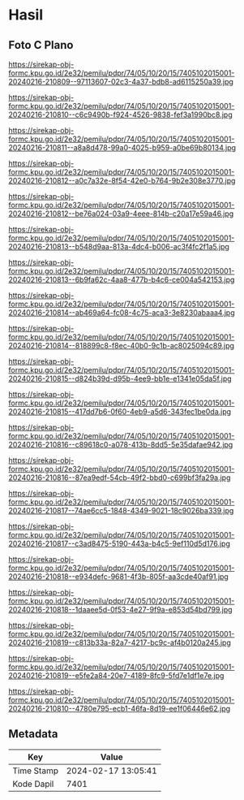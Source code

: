 # Hasil

## Foto C Plano

https://sirekap-obj-formc.kpu.go.id/2e32/pemilu/pdpr/74/05/10/20/15/7405102015001-20240216-210809--97113607-02c3-4a37-bdb8-ad6115250a39.jpg

https://sirekap-obj-formc.kpu.go.id/2e32/pemilu/pdpr/74/05/10/20/15/7405102015001-20240216-210810--c6c9490b-f924-4526-9838-fef3a1990bc8.jpg

https://sirekap-obj-formc.kpu.go.id/2e32/pemilu/pdpr/74/05/10/20/15/7405102015001-20240216-210811--a8a8d478-99a0-4025-b959-a0be69b80134.jpg

https://sirekap-obj-formc.kpu.go.id/2e32/pemilu/pdpr/74/05/10/20/15/7405102015001-20240216-210812--a0c7a32e-8f54-42e0-b764-9b2e308e3770.jpg

https://sirekap-obj-formc.kpu.go.id/2e32/pemilu/pdpr/74/05/10/20/15/7405102015001-20240216-210812--be76a024-03a9-4eee-814b-c20a17e59a46.jpg

https://sirekap-obj-formc.kpu.go.id/2e32/pemilu/pdpr/74/05/10/20/15/7405102015001-20240216-210813--b548d9aa-813a-4dc4-b006-ac3f4fc2f1a5.jpg

https://sirekap-obj-formc.kpu.go.id/2e32/pemilu/pdpr/74/05/10/20/15/7405102015001-20240216-210813--6b9fa62c-4aa8-477b-b4c6-ce004a542153.jpg

https://sirekap-obj-formc.kpu.go.id/2e32/pemilu/pdpr/74/05/10/20/15/7405102015001-20240216-210814--ab469a64-fc08-4c75-aca3-3e8230abaaa4.jpg

https://sirekap-obj-formc.kpu.go.id/2e32/pemilu/pdpr/74/05/10/20/15/7405102015001-20240216-210814--818899c8-f8ec-40b0-9c1b-ac8025094c89.jpg

https://sirekap-obj-formc.kpu.go.id/2e32/pemilu/pdpr/74/05/10/20/15/7405102015001-20240216-210815--d824b39d-d95b-4ee9-bb1e-e1341e05da5f.jpg

https://sirekap-obj-formc.kpu.go.id/2e32/pemilu/pdpr/74/05/10/20/15/7405102015001-20240216-210815--417dd7b6-0f60-4eb9-a5d6-343fec1be0da.jpg

https://sirekap-obj-formc.kpu.go.id/2e32/pemilu/pdpr/74/05/10/20/15/7405102015001-20240216-210816--c89618c0-a078-413b-8dd5-5e35dafae942.jpg

https://sirekap-obj-formc.kpu.go.id/2e32/pemilu/pdpr/74/05/10/20/15/7405102015001-20240216-210816--87ea9edf-54cb-49f2-bbd0-c699bf3fa29a.jpg

https://sirekap-obj-formc.kpu.go.id/2e32/pemilu/pdpr/74/05/10/20/15/7405102015001-20240216-210817--74ae6cc5-1848-4349-9021-18c9026ba339.jpg

https://sirekap-obj-formc.kpu.go.id/2e32/pemilu/pdpr/74/05/10/20/15/7405102015001-20240216-210817--c3ad8475-5190-443a-b4c5-9ef110d5d176.jpg

https://sirekap-obj-formc.kpu.go.id/2e32/pemilu/pdpr/74/05/10/20/15/7405102015001-20240216-210818--e934defc-9681-4f3b-805f-aa3cde40af91.jpg

https://sirekap-obj-formc.kpu.go.id/2e32/pemilu/pdpr/74/05/10/20/15/7405102015001-20240216-210818--1daaee5d-0f53-4e27-9f9a-e853d54bd799.jpg

https://sirekap-obj-formc.kpu.go.id/2e32/pemilu/pdpr/74/05/10/20/15/7405102015001-20240216-210819--c813b33a-82a7-4217-bc9c-af4b0120a245.jpg

https://sirekap-obj-formc.kpu.go.id/2e32/pemilu/pdpr/74/05/10/20/15/7405102015001-20240216-210819--e5fe2a84-20e7-4189-8fc9-5fd7e1df1e7e.jpg

https://sirekap-obj-formc.kpu.go.id/2e32/pemilu/pdpr/74/05/10/20/15/7405102015001-20240216-210810--4780e795-ecb1-46fa-8d19-ee1f06446e62.jpg


## Metadata

| Key        | Value               |
| ---------- | ------------------- |
| Time Stamp | 2024-02-17 13:05:41 |
| Kode Dapil | 7401                |



